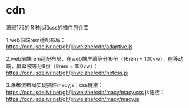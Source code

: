 # cdn
萧寂173的各种js和css的插件包仓库

1.web前端rem适配布局： https://cdn.jsdelivr.net/gh/jinweizhe/cdn/adaptive.js

2.web前端rem适配布局，在web端屏幕等分16份（16rem = 100vw），在移动端，屏幕被等分8份（8rem = 100vw）：https://cdn.jsdelivr.net/gh/jinweizhe/cdn/hotcss.js

3.瀑布流布局实现插件macyjs：css链接：https://cdn.jsdelivr.net/gh/jinweizhe/cdn/macy/macy.css              js链接：https://cdn.jsdelivr.net/gh/jinweizhe/cdn/macy/macy.js
